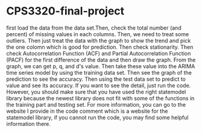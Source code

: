# CPS3320-final-project
first load the data from the data set.Then, check the total number (and percent) of missing values in each columns. Then, we need to treat some outliers. Then just treat the data with the graph to show the trend and pick the one colomn which is good for prediction.
Then check stationarity.
Then check Autocorrelation Function (ACF) and Partial Autocorrelation Function (PACF) for the first difference of the data and then draw the graph.
From the graph, we can get p, q, and d's value. 
Then take these value into the ARIMA time series model by using the training data set. 
Then see the graph of the prediction to see the accuracy.
Then using the test data set to predict to value and see its accuracy.
If you want to see the detail, just run the code. However, you should make sure that you have used the right statemodel library because the newest library does not fit with some of the functions in the training part and testing set. For more information, you can go to the website I provide in the code comment which is a website for the statemodel library, if you cannot run the code, you may find some helpful information there.

